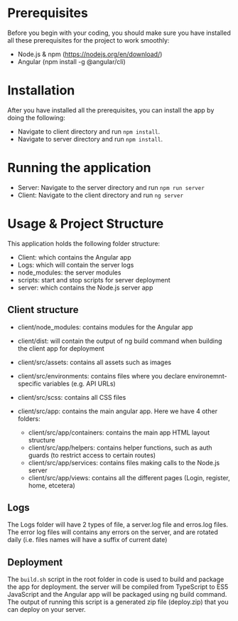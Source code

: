 
# Prerequisites

Before you begin with your coding, you should make sure you have installed all these prerequisites for the project to work smoothly:

- Node.js & npm (https://nodejs.org/en/download/)
- Angular (npm install -g @angular/cli)

# Installation

After you have installed all the prerequisites, you can install the app by doing the following:

- Navigate to client directory and run `npm install`.
- Navigate to server directory and run `npm install`.

# Running the application

- Server: Navigate to the server directory and run `npm run server`
- Client: Navigate to the client directory and run `ng server`

# Usage & Project Structure

This application holds the following folder structure:

- Client: which contains the Angular app
- Logs: which will contain the server logs
- node_modules: the server modules
- scripts: start and stop scripts for server deployment
- server: which contains the Node.js server app

## Client structure

- client/node_modules: contains modules for the Angular app
- client/dist: will contain the output of ng build command when building the client app for deployment
- client/src/assets: contains all assets such as images
- client/src/environments: contains files where you declare environemnt-specific variables (e.g. API URLs)
- client/src/scss: contains all CSS files
- client/src/app: contains the main angular app. Here we have 4 other folders:

    * client/src/app/containers: contains the main app HTML layout structure
    * client/src/app/helpers: contains helper functions, such as auth guards (to restrict access to certain routes)
    * client/src/app/services: contains files making calls to the Node.js server
    * client/src/app/views: contains all the different pages (Login, register, home, etcetera)

## Logs

The Logs folder will have 2 types of file, a server.log file and erros.log files. The error log files will contains any errors on the server, and are rotated daily (i.e. files names will have a suffix of current date)

## Deployment

The `build.sh` script in the root folder in code is used to build and package the app for deployment. the server will be compiled from TypeScript to ES5 JavaScript and the Angular app will be packaged using ng build command. The output of running this script is a generated zip file (deploy.zip) that you can deploy on your server.
